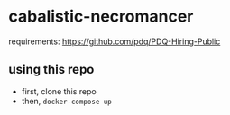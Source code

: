 # cabalistic-necromancer

requirements: https://github.com/pdq/PDQ-Hiring-Public

## using this repo
- first, clone this repo
- then, `docker-compose up`
